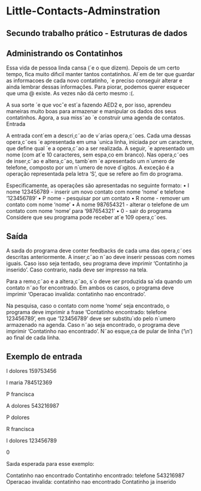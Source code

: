 # Little-Contacts-Adminstration

## Secundo trabalho prático - Estruturas de dados 

## Administrando os Contatinhos

Essa vida de pessoa linda cansa (´e o que dizem). Depois de um certo tempo,
fica muito difıcil manter tantos contatinhos. Al´em de ter que guardar as
informacoes de cada novo contatinho, ´e preciso conseguir alterar e ainda
lembrar dessas informações. Para piorar, podemos querer esquecer que uma
@ existe. As vezes não dá certo mesmo :(. 

A sua sorte ´e que vocˆe est´a fazendo AED2 e, por isso, aprendeu maneiras muito boas para armazenar e manipular os dados dos seus contatinhos.
Agora, a sua miss˜ao ´e construir uma agenda de contatos.
Entrada

A entrada cont´em a descri¸c˜ao de v´arias opera¸c˜oes. Cada uma dessas opera¸c˜oes
´e apresentada em uma ´unica linha, iniciada por um caractere, que define qual
´e a opera¸c˜ao a ser realizada. A seguir, ´e apresentado um nome (com at´e 10
caracteres, sem espa¸co em branco). Nas opera¸c˜oes de inser¸c˜ao e altera¸c˜ao,
tamb´em ´e apresentado um n´umero de telefone, composto por um n´umero de
nove d´ıgitos. A exceção é a operação representada pela letra ‘S’, que se refere
ao fim do programa.

Especificamente, as operações são apresentadas no seguinte formato:
• I nome 123456789 - inserir um novo contato com nome ‘nome’ e telefone
‘123456789’
• P nome - pesquisar por um contato
• R nome - remover um contato com nome ‘nome’
• A nome 987654321 - alterar o telefone de um contato com nome ‘nome’
para ‘987654321’
• 0 - sair do programa
Considere que seu programa pode receber at´e 109 opera¸c˜oes.

## Saída

A saıda do programa deve conter feedbacks de cada uma das opera¸c˜oes descritas anteriormente.
A inser¸c˜ao n˜ao deve inserir pessoas com nomes iguais. Caso isso seja tentado, seu programa deve imprimir ‘Contatinho ja inserido’. Caso contrario,
nada deve ser impresso na tela.

Para a remo¸c˜ao e a altera¸c˜ao, s´o deve ser produzida sa´ıda quando um
contato n˜ao for encontrado. Em ambos os casos, o programa deve imprimir
‘Operacao invalida: contatinho nao encontrado’.

Na pesquisa, caso o contato com nome ‘nome’ seja encontrado, o programa
deve imprimir a frase ‘Contatinho encontrado: telefone 123456789’, em que
‘123456789’ deve ser substitu´ıdo pelo n´umero armazenado na agenda. Caso
n˜ao seja encontrado, o programa deve imprimir ‘Contatinho nao encontrado’.
N˜ao esque¸ca de pular de linha (‘\n’) ao final de cada linha.


## Exemplo de entrada
I dolores 159753456

I maria 784512369

P francisca

A dolores 543216987

P dolores

R francisca

I dolores 123456789

0

Saıda esperada para esse exemplo:

Contatinho nao encontrado
Contatinho encontrado: telefone 543216987
Operacao invalida: contatinho nao encontrado
Contatinho ja inserido
